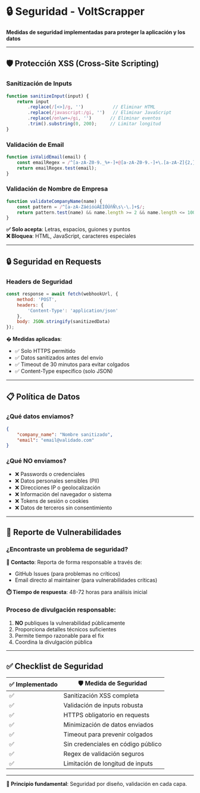# 🔒 Seguridad - VoltScrapper

**Medidas de seguridad implementadas para proteger la aplicación y los datos**

---

## 🛡️ **Protección XSS (Cross-Site Scripting)**

### Sanitización de Inputs
```javascript
function sanitizeInput(input) {
    return input
        .replace(/[<>]/g, '')           // Eliminar HTML
        .replace(/javascript:/gi, '')   // Eliminar JavaScript
        .replace(/on\w+=/gi, '')       // Eliminar eventos
        .trim().substring(0, 200);     // Limitar longitud
}
```

### Validación de Email
```javascript
function isValidEmail(email) {
    const emailRegex = /^[a-zA-Z0-9._%+-]+@[a-zA-Z0-9.-]+\.[a-zA-Z]{2,}$/;
    return emailRegex.test(email);
}
```

### Validación de Nombre de Empresa
```javascript
function validateCompanyName(name) {
    const pattern = /^[a-zA-ZáéíóúÁÉÍÓÚñÑ\s\-\.]+$/;
    return pattern.test(name) && name.length >= 2 && name.length <= 100;
}
```

**✅ Solo acepta**: Letras, espacios, guiones y puntos  
**❌ Bloquea**: HTML, JavaScript, caracteres especiales

---

## 🔒 **Seguridad en Requests**

### Headers de Seguridad
```javascript
const response = await fetch(webhookUrl, {
    method: 'POST',
    headers: {
        'Content-Type': 'application/json'
    },
    body: JSON.stringify(sanitizedData)
});
```

**�️ Medidas aplicadas**:
- ✅ Solo HTTPS permitido
- ✅ Datos sanitizados antes del envío
- ✅ Timeout de 30 minutos para evitar colgados
- ✅ Content-Type específico (solo JSON)

---

## 📋 **Política de Datos**

### ¿Qué datos enviamos?
```json
{
    "company_name": "Nombre sanitizado",
    "email": "email@validado.com"
}
```

### ¿Qué NO enviamos?
- ❌ Passwords o credenciales
- ❌ Datos personales sensibles (PII)
- ❌ Direcciones IP o geolocalización
- ❌ Información del navegador o sistema
- ❌ Tokens de sesión o cookies
- ❌ Datos de terceros sin consentimiento

---

## 🚨 **Reporte de Vulnerabilidades**

### ¿Encontraste un problema de seguridad?

**📧 Contacto**: Reporta de forma responsable a través de:
- GitHub Issues (para problemas no críticos)
- Email directo al maintainer (para vulnerabilidades críticas)

**⏱️ Tiempo de respuesta**: 48-72 horas para análisis inicial

### Proceso de divulgación responsable:
1. **NO** publiques la vulnerabilidad públicamente
2. Proporciona detalles técnicos suficientes
3. Permite tiempo razonable para el fix
4. Coordina la divulgación pública

---

## ✅ **Checklist de Seguridad**

| ✅ **Implementado** | 🛡️ **Medida de Seguridad** |
|---------------------|------------------------------|
| ✅ | Sanitización XSS completa |
| ✅ | Validación de inputs robusta |
| ✅ | HTTPS obligatorio en requests |
| ✅ | Minimización de datos enviados |
| ✅ | Timeout para prevenir colgados |
| ✅ | Sin credenciales en código público |
| ✅ | Regex de validación seguros |
| ✅ | Limitación de longitud de inputs |

---

**🔐 Principio fundamental**: Seguridad por diseño, validación en cada capa.
